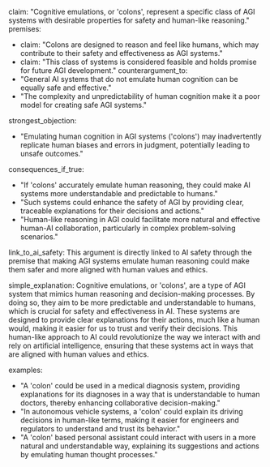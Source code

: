 claim: "Cognitive emulations, or 'colons', represent a specific class of AGI systems with desirable properties for safety and human-like reasoning."
premises:
  - claim: "Colons are designed to reason and feel like humans, which may contribute to their safety and effectiveness as AGI systems."
  - claim: "This class of systems is considered feasible and holds promise for future AGI development."
counterargument_to:
  - "General AI systems that do not emulate human cognition can be equally safe and effective."
  - "The complexity and unpredictability of human cognition make it a poor model for creating safe AGI systems."

strongest_objection:
  - "Emulating human cognition in AGI systems ('colons') may inadvertently replicate human biases and errors in judgment, potentially leading to unsafe outcomes."

consequences_if_true:
  - "If 'colons' accurately emulate human reasoning, they could make AI systems more understandable and predictable to humans."
  - "Such systems could enhance the safety of AGI by providing clear, traceable explanations for their decisions and actions."
  - "Human-like reasoning in AGI could facilitate more natural and effective human-AI collaboration, particularly in complex problem-solving scenarios."

link_to_ai_safety: This argument is directly linked to AI safety through the premise that making AGI systems emulate human reasoning could make them safer and more aligned with human values and ethics.

simple_explanation: Cognitive emulations, or 'colons', are a type of AGI system that mimics human reasoning and decision-making processes. By doing so, they aim to be more predictable and understandable to humans, which is crucial for safety and effectiveness in AI. These systems are designed to provide clear explanations for their actions, much like a human would, making it easier for us to trust and verify their decisions. This human-like approach to AI could revolutionize the way we interact with and rely on artificial intelligence, ensuring that these systems act in ways that are aligned with human values and ethics.

examples:
  - "A 'colon' could be used in a medical diagnosis system, providing explanations for its diagnoses in a way that is understandable to human doctors, thereby enhancing collaborative decision-making."
  - "In autonomous vehicle systems, a 'colon' could explain its driving decisions in human-like terms, making it easier for engineers and regulators to understand and trust its behavior."
  - "A 'colon' based personal assistant could interact with users in a more natural and understandable way, explaining its suggestions and actions by emulating human thought processes."
